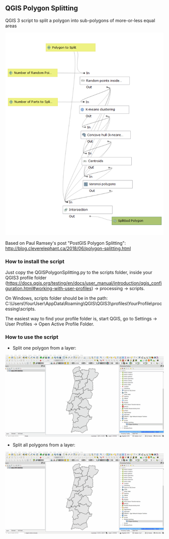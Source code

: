 QGIS Polygon Splitting
--------------------------------------

QGIS 3 script to split a polygon into sub-polygons of more-or-less equal areas

![QGIS Polygon Splitting Model](QGISPolygonSplitting.png)

Based on Paul Ramsey's post "PostGIS Polygon Splitting": http://blog.cleverelephant.ca/2018/06/polygon-splitting.html

### How to install the script

Just copy the QGISPolygonSplitting.py to the scripts folder, inside your QGIS3 profile folder (https://docs.qgis.org/testing/en/docs/user_manual/introduction/qgis_configuration.html#working-with-user-profiles) -> processing -> scripts. 

On Windows, scripts folder should be in the path: C:\Users\YourUser\AppData\Roaming\QGIS\QGIS3\profiles\YourProfile\processing\scripts.

The easiest way to find your profile folder is, start QGIS, go to Settings -> User Profiles -> Open Active Profile Folder.

### How to use the script

 * Split one polygon from a layer:
 
![Split one polygon from a layer](split_one_polygon.gif)

 * Split all polygons from a layer:
 
![Split all polygons from a layer](split_all_polygons.gif)
